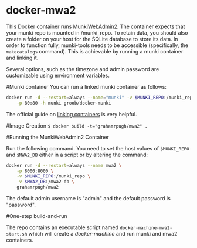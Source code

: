 docker-mwa2
==========

This Docker container runs [MunkiWebAdmin2](https://github.com/munki/mwa2).
The container expects that your munki repo is mounted in /munki_repo.
To retain data, you should also create a folder on your host for the SQLite database 
to store its data. 
In order to function fully, munki-tools needs to be accessible (specifically, 
the `makecatalogs` command). This is achievable 
by running a munki container and linking it.

Several options, such as the timezone and admin password are customizable using environment variables.

#Munki container
You can run a linked munki container as follows:

```bash
docker run -d --restart=always --name="munki" -v $MUNKI_REPO:/munki_repo \
	-p 80:80 -h munki groob/docker-munki
```

The official guide on [linking containers](https://docs.docker.com/userguide/dockerlinks/) is very helpful.

#Image Creation
```$ docker build -t="grahamrpugh/mwa2" .```

#Running the MunkiWebAdmin2 Container

Run the following command. You need to set the host values of `$MUNKI_REPO` and 
`$MWA2_DB` either in a script or by altering the command:

```bash
docker run -d --restart=always --name mwa2 \
	-p 8000:8000 \
	-v $MUNKI_REPO:/munki_repo \
	-v $MWA2_DB:/mwa2-db \
	grahamrpugh/mwa2
```

The default admin username is "admin" and the default password is "password".

#One-step build-and-run

The repo contains an executable script named `docker-machine-mwa2-start.sh` which will create a 
_docker-machine_ and run munki and mwa2 containers. 
